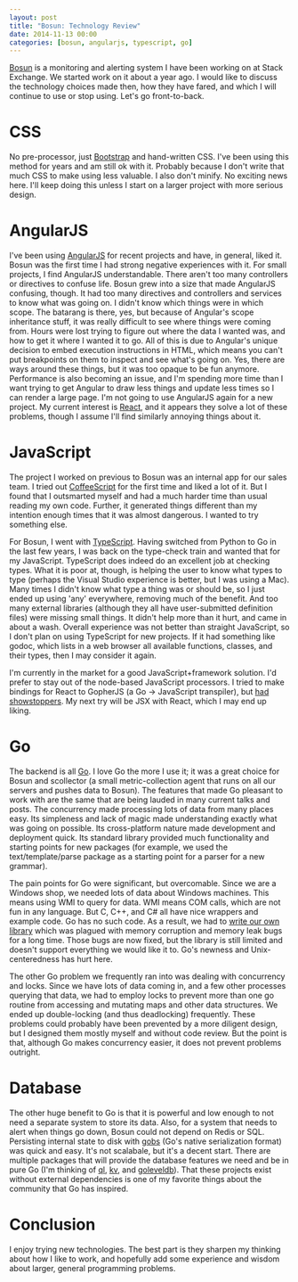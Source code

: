 ```yaml
---
layout: post
title: "Bosun: Technology Review"
date: 2014-11-13 00:00
categories: [bosun, angularjs, typescript, go]
---
```


[Bosun](http://bosun.org) is a monitoring and alerting system I have been
working on at Stack Exchange. We started work on it about a year ago. I would
like to discuss the technology choices made then, how they have fared, and which
I will continue to use or stop using. Let's go front-to-back.

# CSS

No pre-processor, just [Bootstrap](http://getbootstrap.com/) and hand-written
CSS. I've been using this method for years and am still ok with it. Probably
because I don't write that much CSS to make using less valuable. I also don't
minify. No exciting news here. I'll keep doing this unless I start on a larger
project with more serious design.

# AngularJS

I've been using [AngularJS](https://angularjs.org/) for recent projects and
have, in general, liked it. Bosun was the first time I had strong negative
experiences with it. For small projects, I find AngularJS understandable. There
aren't too many controllers or directives to confuse life. Bosun grew into a
size that made AngularJS confusing, though. It had too many directives and
controllers and services to know what was going on. I didn't know which things
were in which scope. The batarang is there, yes, but because of Angular's scope
inheritance stuff, it was really difficult to see where things were coming from.
Hours were lost trying to figure out where the data I wanted was, and how to get
it where I wanted it to go. All of this is due to Angular's unique decision to
embed execution instructions in HTML, which means you can't put breakpoints on
them to inspect and see what's going on. Yes, there are ways around these
things, but it was too opaque to be fun anymore. Performance is also becoming an
issue, and I'm spending more time than I want trying to get Angular to draw less
things and update less times so I can render a large page. I'm not going to use
AngularJS again for a new project. My current interest is
[React](http://facebook.github.io/react/), and it appears they solve a lot of
these problems, though I assume I'll find similarly annoying things about it.

# JavaScript

The project I worked on previous to Bosun was an internal app for our sales
team. I tried out [CoffeeScript](http://coffeescript.org/) for the first time
and liked a lot of it. But I found that I outsmarted myself and had a much
harder time than usual reading my own code. Further, it generated things
different than my intention enough times that it was almost dangerous. I wanted
to try something else.

For Bosun, I went with [TypeScript](http://www.typescriptlang.org/). Having
switched from Python to Go in the last few years, I was back on the type-check
train and wanted that for my JavaScript. TypeScript does indeed do an excellent
job at checking types. What it is poor at, though, is helping the user to know
what types to type (perhaps the Visual Studio experience is better, but I was
using a Mac). Many times I didn't know what type a thing was or should be, so I
just ended up using 'any' everywhere, removing much of the benefit. And too many
external libraries (although they all have user-submitted definition files) were
missing small things. It didn't help more than it hurt, and came in about a
wash. Overall experience was not better than straight JavaScript, so I don't
plan on using TypeScript for new projects. If it had something like godoc, which
lists in a web browser all available functions, classes, and their types, then I
may consider it again.

I'm currently in the market for a good JavaScript+framework solution. I'd prefer
to stay out of the node-based JavaScript processors. I tried to make bindings
for React to GopherJS (a Go -> JavaScript transpiler), but [had
showstoppers](https://github.com/gopherjs/gopherjs/issues/118). My next try will
be JSX with React, which I may end up liking.

# Go

The backend is all [Go](http://golang.org/). I love Go the more I use it; it was
a great choice for Bosun and scollector (a small metric-collection agent that
runs on all our servers and pushes data to Bosun). The features that made Go
pleasant to work with are the same that are being lauded in many current talks
and posts. The concurrency made processing lots of data from many places easy.
Its simpleness and lack of magic made understanding exactly what was going on
possible. Its cross-platform nature made development and deployment quick. Its
standard library provided much functionality and starting points for new
packages (for example, we used the text/template/parse package as a starting
point for a parser for a new grammar).

The pain points for Go were significant, but overcomable. Since we are a Windows
shop, we needed lots of data about Windows machines. This means using WMI to
query for data. WMI means COM calls, which are not fun in any language. But C,
C++, and C# all have nice wrappers and example code. Go has no such code. As a
result, we had to [write our own library](https://github.com/stackexchange/wmi)
which was plagued with memory corruption and memory leak bugs for a long time.
Those bugs are now fixed, but the library is still limited and doesn't support
everything we would like it to. Go's newness and Unix-centeredness has hurt
here.

The other Go problem we frequently ran into was dealing with concurrency and
locks. Since we have lots of data coming in, and a few other processes querying
that data, we had to employ locks to prevent more than one go routine from
accessing and mutating maps and other data structures. We ended up
double-locking (and thus deadlocking) frequently. These problems could probably
have been prevented by a more diligent design, but I designed them mostly myself
and without code review. But the point is that, although Go makes concurrency
easier, it does not prevent problems outright.

# Database

The other huge benefit to Go is that it is powerful and low enough to not need a
separate system to store its data. Also, for a system that needs to alert when
things go down, Bosun could not depend on Redis or SQL. Persisting internal
state to disk with [gobs](http://golang.org/pkg/encoding/gob/) (Go's native
serialization format) was quick and easy. It's not scalabale, but it's a decent
start. There are multiple packages that will provide the database features we
need and be in pure Go (I'm thinking of [ql](https://github.com/cznic/ql),
[kv](https://github.com/cznic/kv), and
[goleveldb](https://github.com/syndtr/goleveldb)). That these projects exist
without external dependencies is one of my favorite things about the community
that Go has inspired.

# Conclusion

I enjoy trying new technologies. The best part is they sharpen my thinking about
how I like to work, and hopefully add some experience and wisdom about larger,
general programming problems.
